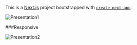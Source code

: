 This is a [Next.js](https://nextjs.org/) project bootstrapped with [`create-next-app`](https://github.com/vercel/next.js/tree/canary/packages/create-next-app).



![Presentation1](https://github.com/user-attachments/assets/6330028d-0121-4c91-af54-8d03c10cb9ff)

###Responsive

![Presentation2](https://github.com/user-attachments/assets/fe2e413c-3882-464a-bd85-7460a99c3a4a)

